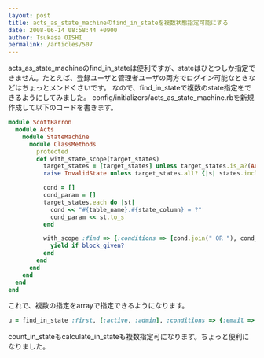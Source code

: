 ```yaml
---
layout: post
title: acts_as_state_machineのfind_in_stateを複数状態指定可能にする
date: 2008-06-14 08:58:44 +0900
author: Tsukasa OISHI
permalink: /articles/507
---
```


acts\_as\_state\_machineのfind\_in\_stateは便利ですが、stateはひとつしか指定できません。たとえば、登録ユーザと管理者ユーザの両方でログイン可能なときなどはちょっとメンドくさいです。
なので、find\_in\_stateで複数のstate指定をできるようにしてみました。
config/initializers/acts\_as\_state\_machine.rbを新規作成して以下のコードを書きます。

```ruby
module ScottBarron
  module Acts
    module StateMachine
      module ClassMethods
        protected
        def with_state_scope(target_states)
          target_states = [target_states] unless target_states.is_a?(Array)
          raise InvalidState unless target_states.all? {|s| states.include?(s)}

          cond = []
          cond_param = []
          target_states.each do |st|
            cond << "#{table_name}.#{state_column} = ?"
            cond_param << st.to_s
          end

          with_scope :find => {:conditions => [cond.join(" OR "), cond_param].flatten} do
            yield if block_given?
          end
        end
      end
    end
  end
end
```

これで、複数の指定をarrayで指定できるようになります。

```ruby
u = find_in_state :first, [:active, :admin], :conditions => {:email => email}
```

count\_in\_stateもcalculate\_in\_stateも複数指定可になります。ちょっと便利になりました。

